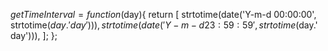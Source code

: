 $getTimeInterval = function ($day){
            return [
                strtotime(date('Y-m-d 00:00:00', strtotime($day.' day'))),
                strtotime(date('Y-m-d 23:59:59', strtotime($day.' day'))),
            ];
        };
